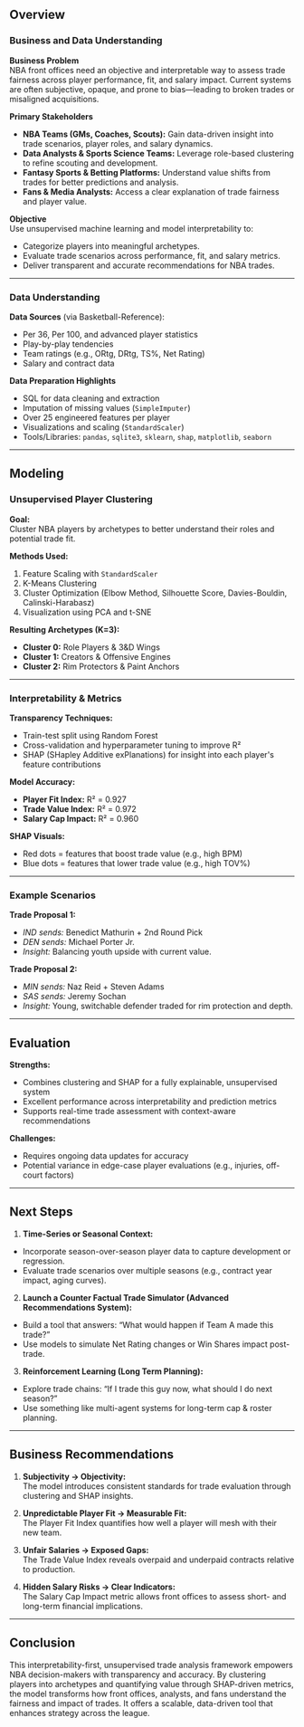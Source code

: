 ## Overview

### Business and Data Understanding

**Business Problem**  
NBA front offices need an objective and interpretable way to assess trade fairness across player performance, fit, and salary impact. Current systems are often subjective, opaque, and prone to bias—leading to broken trades or misaligned acquisitions.

**Primary Stakeholders**  
- **NBA Teams (GMs, Coaches, Scouts):** Gain data-driven insight into trade scenarios, player roles, and salary dynamics.  
- **Data Analysts & Sports Science Teams:** Leverage role-based clustering to refine scouting and development.  
- **Fantasy Sports & Betting Platforms:** Understand value shifts from trades for better predictions and analysis.  
- **Fans & Media Analysts:** Access a clear explanation of trade fairness and player value.

**Objective**  
Use unsupervised machine learning and model interpretability to:
- Categorize players into meaningful archetypes.
- Evaluate trade scenarios across performance, fit, and salary metrics.
- Deliver transparent and accurate recommendations for NBA trades.

---

### Data Understanding

**Data Sources** (via Basketball-Reference):
- Per 36, Per 100, and advanced player statistics
- Play-by-play tendencies
- Team ratings (e.g., ORtg, DRtg, TS%, Net Rating)
- Salary and contract data

**Data Preparation Highlights**
- SQL for data cleaning and extraction
- Imputation of missing values (`SimpleImputer`)
- Over 25 engineered features per player
- Visualizations and scaling (`StandardScaler`)
- Tools/Libraries: `pandas`, `sqlite3`, `sklearn`, `shap`, `matplotlib`, `seaborn`

---

## Modeling

### Unsupervised Player Clustering

**Goal:**  
Cluster NBA players by archetypes to better understand their roles and potential trade fit.

**Methods Used:**
1. Feature Scaling with `StandardScaler`
2. K-Means Clustering
3. Cluster Optimization (Elbow Method, Silhouette Score, Davies-Bouldin, Calinski-Harabasz)
4. Visualization using PCA and t-SNE

**Resulting Archetypes (K=3):**
- **Cluster 0:** Role Players & 3&D Wings  
- **Cluster 1:** Creators & Offensive Engines  
- **Cluster 2:** Rim Protectors & Paint Anchors

---

### Interpretability & Metrics

**Transparency Techniques:**
- Train-test split using Random Forest
- Cross-validation and hyperparameter tuning to improve R²
- SHAP (SHapley Additive exPlanations) for insight into each player's feature contributions

**Model Accuracy:**
- **Player Fit Index:** R² = 0.927  
- **Trade Value Index:** R² = 0.972  
- **Salary Cap Impact:** R² = 0.960  

**SHAP Visuals:**
- Red dots = features that boost trade value (e.g., high BPM)
- Blue dots = features that lower trade value (e.g., high TOV%)

---

### Example Scenarios

**Trade Proposal 1:**  
- *IND sends:* Benedict Mathurin + 2nd Round Pick  
- *DEN sends:* Michael Porter Jr.  
- *Insight:* Balancing youth upside with current value.

**Trade Proposal 2:**  
- *MIN sends:* Naz Reid + Steven Adams  
- *SAS sends:* Jeremy Sochan  
- *Insight:* Young, switchable defender traded for rim protection and depth.

---

## Evaluation

**Strengths:**
- Combines clustering and SHAP for a fully explainable, unsupervised system
- Excellent performance across interpretability and prediction metrics
- Supports real-time trade assessment with context-aware recommendations

**Challenges:**
- Requires ongoing data updates for accuracy
- Potential variance in edge-case player evaluations (e.g., injuries, off-court factors)

---

## Next Steps

1. **Time-Series or Seasonal Context:**
- Incorporate season-over-season player data to capture development or regression.
- Evaluate trade scenarios over multiple seasons (e.g., contract year impact, aging curves).
  
2. **Launch a Counter Factual Trade Simulator (Advanced Recommendations System):**
- Build a tool that answers: “What would happen if Team A made this trade?”
- Use models to simulate Net Rating changes or Win Shares impact post-trade.

3. **Reinforcement Learning (Long Term Planning):**
- Explore trade chains: “If I trade this guy now, what should I do next season?”
- Use something like multi-agent systems for long-term cap & roster planning.
  
---

## Business Recommendations

1. **Subjectivity → Objectivity:**  
   The model introduces consistent standards for trade evaluation through clustering and SHAP insights.

2. **Unpredictable Player Fit → Measurable Fit:**  
   The Player Fit Index quantifies how well a player will mesh with their new team.

3. **Unfair Salaries → Exposed Gaps:**  
   The Trade Value Index reveals overpaid and underpaid contracts relative to production.

4. **Hidden Salary Risks → Clear Indicators:**  
   The Salary Cap Impact metric allows front offices to assess short- and long-term financial implications.

---

## Conclusion

This interpretability-first, unsupervised trade analysis framework empowers NBA decision-makers with transparency and accuracy. By clustering players into archetypes and quantifying value through SHAP-driven metrics, the model transforms how front offices, analysts, and fans understand the fairness and impact of trades. It offers a scalable, data-driven tool that enhances strategy across the league.
